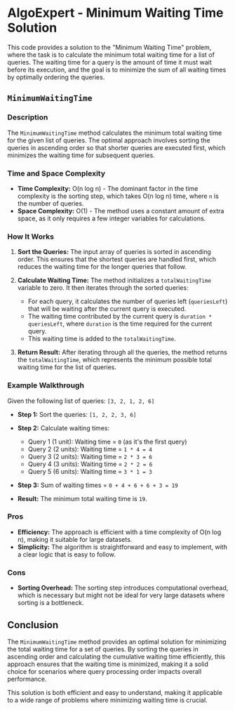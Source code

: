 # AlgoExpert - Minimum Waiting Time Solution

This code provides a solution to the "Minimum Waiting Time" problem, where the task is to calculate the minimum total waiting time for a list of queries. The waiting time for a query is the amount of time it must wait before its execution, and the goal is to minimize the sum of all waiting times by optimally ordering the queries.

## `MinimumWaitingTime`

### Description
The `MinimumWaitingTime` method calculates the minimum total waiting time for the given list of queries. The optimal approach involves sorting the queries in ascending order so that shorter queries are executed first, which minimizes the waiting time for subsequent queries.

### Time and Space Complexity
- **Time Complexity:** O(n log n) - The dominant factor in the time complexity is the sorting step, which takes O(n log n) time, where `n` is the number of queries.
- **Space Complexity:** O(1) - The method uses a constant amount of extra space, as it only requires a few integer variables for calculations.

### How It Works
1. **Sort the Queries:** The input array of queries is sorted in ascending order. This ensures that the shortest queries are handled first, which reduces the waiting time for the longer queries that follow.

2. **Calculate Waiting Time:** The method initializes a `totalWaitingTime` variable to zero. It then iterates through the sorted queries:
   - For each query, it calculates the number of queries left (`queriesLeft`) that will be waiting after the current query is executed.
   - The waiting time contributed by the current query is `duration * queriesLeft`, where `duration` is the time required for the current query.
   - This waiting time is added to the `totalWaitingTime`.

3. **Return Result:** After iterating through all the queries, the method returns the `totalWaitingTime`, which represents the minimum possible total waiting time for the list of queries.

### Example Walkthrough

Given the following list of queries: `[3, 2, 1, 2, 6]`

- **Step 1:** Sort the queries: `[1, 2, 2, 3, 6]`
- **Step 2:** Calculate waiting times:
  - Query 1 (1 unit): Waiting time = `0` (as it's the first query)
  - Query 2 (2 units): Waiting time = `1 * 4 = 4`
  - Query 3 (2 units): Waiting time = `2 * 3 = 6`
  - Query 4 (3 units): Waiting time = `2 * 2 = 6`
  - Query 5 (6 units): Waiting time = `3 * 1 = 3`
- **Step 3:** Sum of waiting times = `0 + 4 + 6 + 6 + 3 = 19`

- **Result:** The minimum total waiting time is `19`.

### Pros
- **Efficiency:** The approach is efficient with a time complexity of O(n log n), making it suitable for large datasets.
- **Simplicity:** The algorithm is straightforward and easy to implement, with a clear logic that is easy to follow.

### Cons
- **Sorting Overhead:** The sorting step introduces computational overhead, which is necessary but might not be ideal for very large datasets where sorting is a bottleneck.

## Conclusion

The `MinimumWaitingTime` method provides an optimal solution for minimizing the total waiting time for a set of queries. By sorting the queries in ascending order and calculating the cumulative waiting time efficiently, this approach ensures that the waiting time is minimized, making it a solid choice for scenarios where query processing order impacts overall performance.

This solution is both efficient and easy to understand, making it applicable to a wide range of problems where minimizing waiting time is crucial.
